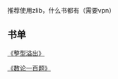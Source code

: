 推荐使用zlib，什么书都有（需要vpn）

## 书单

[《整型溢出》](https://zjr9898.github.io/Books/%E6%95%B4%E5%9E%8B%E6%BA%A2%E5%87%BA%EF%BC%9A%E4%BF%A1%E6%81%AF%E5%AD%A6%E7%AB%9E%E8%B5%9B%E7%9A%84%E5%8F%91%E5%B1%95%EF%BC%8C%E7%B9%81%E8%8D%A3%E4%B8%8E%E8%A1%B0%E9%80%80_%E4%BF%AE%E8%AE%A2%E7%89%88.pdf)

[《数论一百题》](https://zjr9898.github.io/数论一百题.pdf)

